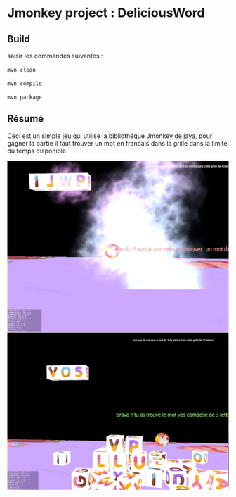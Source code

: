# Jmonkey project : DeliciousWord

## Build
saisir les commandes suivantes :

`mvn clean`

`mvn compile`

`mvn package`

## Résumé 

Ceci est un simple jeu qui utilise la bibliothéque Jmonkey de java, pour gagner la partie il faut trouver un mot en francais dans la grille dans la limite du temps disponible.

![partie perdue](3.png)
![partie gagnée](5.png)
